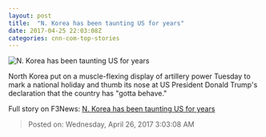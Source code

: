 ```yaml
---
layout: post
title:  "N. Korea has been taunting US for years"
date: 2017-04-25 22:03:08Z
categories: cnn-com-top-stories
---
```


![N. Korea has been taunting US for years](http://i2.cdn.cnn.com/cnnnext/dam/assets/170425112204-01-north-korea-army-day-0424-super-tease.jpg)

North Korea put on a muscle-flexing display of artillery power Tuesday to mark a national holiday and thumb its nose at US President Donald Trump's declaration that the country has "gotta behave."


Full story on F3News: [N. Korea has been taunting US for years](http://www.f3nws.com/n/gPtvDJ)

> Posted on: Wednesday, April 26, 2017 3:03:08 AM
